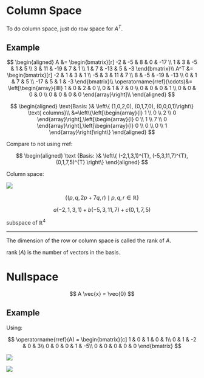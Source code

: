 # Column Space

To do column space, just do row space for $A^T$.

## Example

$$
\begin{aligned}
A &= \begin{bmatrix}[r]
-2 & -5 & 8 & 0 & -17 \\
1 & 3 & -5 & 1 & 5 \\
3 & 11 & -19 & 7 & 1 \\
1 & 7 & -13 & 5 & -3
\end{bmatrix}\\
A^T &= \begin{bmatrix}[r]
-2 & 1 & 3 & 1 \\
-5 & 3 & 11 & 7 \\
8 & -5 & -19 & -13 \\
0 & 1 & 7 & 5 \\
-17 & 5 & 1 & -3
\end{bmatrix}\\
\operatorname{rref}(\cdots)&=
\left[\begin{array}{llll}
1 & 0 & 2 & 0 \\
0 & 1 & 7 & 0 \\
0 & 0 & 0 & 1 \\
0 & 0 & 0 & 0 \\
0 & 0 & 0 & 0
\end{array}\right]\\
\end{aligned}
$$

$$
\begin{aligned}
\text{Basis: }& \left\{ (1,0,2,0), (0,1,7,0), (0,0,0,1)\right\} \text{ columns}\\
&=\left\{\left[\begin{array}{l}
1 \\
0 \\
2 \\
0
\end{array}\right],\left[\begin{array}{l}
0 \\
1 \\
7 \\
0
\end{array}\right],\left[\begin{array}{l}
0 \\
0 \\
0 \\
1
\end{array}\right]\right\}
\end{aligned}
$$

Compare to not using rref:

$$
\begin{aligned}
\text {Basis: }& \left\{ (-2,1,3,1)^{T}, (-5,3,11,7)^{T}, (0,1,7,5)^{T} \right\}
\end{aligned}
$$

Column space:

![](!imgdir/04c6b13adf7313ce9c18fd2541eed65930026e76.png)

$$
\{(p, q, 2 p+7 q, r) \mid p, q, r \in \mathbb{R}\}
$$

$$
a(-2,1,3,1)+b(-5,3,11,7)+c(0,1,7,5)
$$

subspace of $\mathbb{R}^4$

***

The dimension of the row or column space is called the rank of $A$.

$\operatorname{rank}(A)$ is the number of vectors in the basis.

# Nullspace

$$
A \vec{x} = \vec{0}
$$

## Example

Using:

$$
\operatorname{rref}(A) = \begin{bmatrix}[c]
1 & 0 & 1 & 0 & 1\\
0 & 1 & -2 & 0 & 3\\
0 & 0 & 0 & 1 & -5\\
0 & 0 & 0 & 0 & 0
\end{bmatrix}
$$

![](!imgdir/2e6877e3be9ef4133fc6874d1cca11ea05e6212f.png)

![](!imgdir/622ef4ff3064e89a87dfd28d6aa789901602ad98.png)